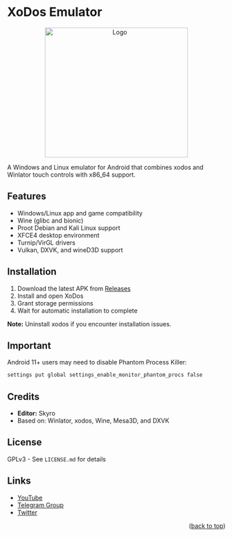 # XoDos Emulator

<p align="center">
  <img src="https://github.com/xodiosx/XoDos/blob/main/Logo.png" alt="Logo" width="330" height="300">
</p>

A Windows and Linux emulator for Android that combines xodos and Winlator touch controls with x86_64 support.

## Features
- Windows/Linux app and game compatibility
- Wine (glibc and bionic)
- Proot Debian and Kali Linux support
- XFCE4 desktop environment
- Turnip/VirGL drivers
- Vulkan, DXVK, and wineD3D support

## Installation
1. Download the latest APK from [Releases](https://github.com/xodiosx/XoDos/releases)
2. Install and open XoDos
3. Grant storage permissions
4. Wait for automatic installation to complete

**Note:** Uninstall xodos if you encounter installation issues.

## Important
Android 11+ users may need to disable Phantom Process Killer:
```bash
settings put global settings_enable_monitor_phantom_procs false
```

## Credits
- **Editor:** Skyro
- Based on: Winlator, xodos, Wine, Mesa3D, and DXVK

## License
GPLv3 - See `LICENSE.md` for details

## Links
- [YouTube](https://www.youtube.com/@xodmods5082)
- [Telegram Group](https://t.me/xodemulatorr)
- [Twitter](https://x.com/XAleiwi)

<p align="right">(<a href="#readme-top">back to top</a>)</p>
